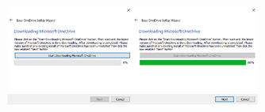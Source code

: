 </a><a href="Download_Page.md"><img width="50%" src="https://github.com/stephengearhart/Easy_OneDrive_Setup/blob/main/Gallery/Screenshot_%233.png?raw=true"/><img width="50%" src="https://github.com/stephengearhart/Easy_OneDrive_Setup/blob/main/Gallery/Screenshot_%234.png?raw=true"/></a>
